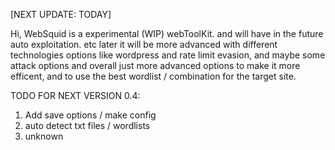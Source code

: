 [NEXT UPDATE: TODAY]

Hi, WebSquid is a experimental (WIP) webToolKit. and will have in the future auto exploitation. etc
later it will be more advanced with different technologies options like wordpress
and rate limit evasion, and maybe some attack options
and overall just more advanced options to make it more efficent, and to use the best wordlist / combination for the target site.












TODO FOR NEXT VERSION 0.4:
1. Add save options / make config
2. auto detect txt files / wordlists
3. unknown
